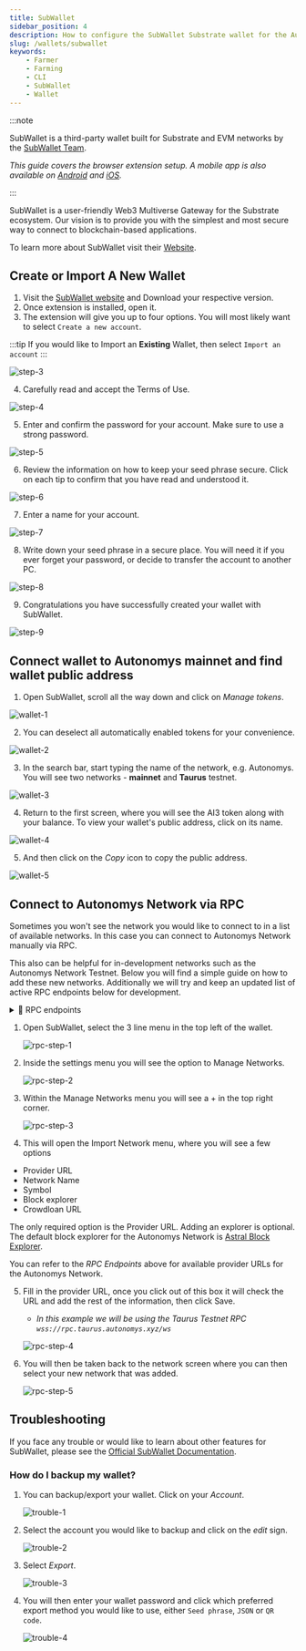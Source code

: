```yaml
---
title: SubWallet
sidebar_position: 4
description: How to configure the SubWallet Substrate wallet for the Autonomys Network
slug: /wallets/subwallet
keywords:
    - Farmer
    - Farming
    - CLI
    - SubWallet
    - Wallet
---
```


:::note

SubWallet is a third-party wallet built for Substrate and EVM networks by the [SubWallet Team](https://subwallet.app).

*This guide covers the browser extension setup. A mobile app is also available on [Android](https://play.google.com/store/apps/details?id=app.subwallet.mobile) and [iOS](https://testflight.apple.com/join/ZW3pUbWj).*

:::

SubWallet is a user-friendly Web3 Multiverse Gateway for the Substrate ecosystem. Our vision is to provide you with the simplest and most secure way to connect to blockchain-based applications. 

To learn more about SubWallet visit their [Website](https://subwallet.app).

## Create or Import A New Wallet

1. Visit the [SubWallet website](https://www.subwallet.app/download.html) and Download your respective version. 
2. Once extension is installed, open it.
3. The extension will give you up to four options. You will most likely want to select `Create a new account`.

:::tip
If you would like to Import an **Existing** Wallet, then select `Import an account`
:::

![step-3](/img/doc-imgs/subwallet/Subwallet-1.png)

4. Carefully read and accept the Terms of Use.

![step-4](/img/doc-imgs/subwallet/Subwallet-2.png)

5. Enter and confirm the password for your account. Make sure to use a strong password. 

![step-5](/img/doc-imgs/subwallet/Subwallet-3.png)

6. Review the information on how to keep your seed phrase secure. Click on each tip to confirm that you have read and understood it. 

![step-6](/img/doc-imgs/subwallet/Subwallet-4.png)

7. Enter a name for your account.

![step-7](/img/doc-imgs/subwallet/Subwallet-5.png)

8. Write down your seed phrase in a secure place. You will need it if you ever forget your password, or decide to transfer the account to another PC. 

![step-8](/img/doc-imgs/subwallet/Subwallet-6.png)

9. Congratulations you have successfully created your wallet with SubWallet.

![step-9](/img/doc-imgs/subwallet/Subwallet-7.png)

## Connect wallet to Autonomys mainnet and find wallet public address

1. Open SubWallet, scroll all the way down and click on *Manage tokens*.

![wallet-1](/img/doc-imgs/subwallet/Subwallet-8.png)

2. You can deselect all automatically enabled tokens for your convenience.

![wallet-2](/img/doc-imgs/subwallet/Subwallet-9.png)

3. In the search bar, start typing the name of the network, e.g. Autonomys.
You will see two networks - **mainnet** and **Taurus** testnet.

![wallet-3](/img/doc-imgs/subwallet/Subwallet-10.png)

4. Return to the first screen, where you will see the AI3 token along with your balance. To view your wallet's public address, click on its name.

![wallet-4](/img/doc-imgs/subwallet/Subwallet-11.png)

5. And then click on the *Copy* icon to copy the public address. 

![wallet-5](/img/doc-imgs/subwallet/Subwallet-12.png)


## Connect to Autonomys Network via RPC

Sometimes you won't see the network you would like to connect to in a list of available networks. In this case you can connect to Autonomys Network manually via RPC.

This also can be helpful for in-development networks such as the Autonomys Network Testnet. Below you will find a simple guide on how to add these new networks. Additionally we will try and keep an updated list of active RPC endpoints below for development.

<details>
<summary>📝 RPC endpoints</summary>
#### Consensus (mainnet)
```
    wss://rpc.mainnet.subspace.foundation/ws
```

#### Consensus (Taurus Testnet)
```
    wss://rpc.taurus.autonomys.xyz
```

#### Auto EVM (Taurus)
```
    wss://auto-evm.taurus.autonomys.xyz/ws
```
</details>


1. Open SubWallet, select the 3 line menu in the top left of the wallet.

    ![rpc-step-1](/img/doc-imgs/subwallet/rpc-1.png)

2. Inside the settings menu you will see the option to Manage Networks.

    ![rpc-step-2](/img/doc-imgs/subwallet/rpc-2.png)
    
3. Within the Manage Networks menu you will see a + in the top right corner.

    ![rpc-step-3](/img/doc-imgs/subwallet/rpc-3.png)

4. This will open the Import Network menu, where you will see a few options
- Provider URL
- Network Name
- Symbol
- Block explorer
- Crowdloan URL

The only required option is the Provider URL. Adding an explorer is optional. The default block explorer for the Autonomys Network is [Astral Block Explorer](https://astral.autonomys.xyz).

You can refer to the *RPC Endpoints* above for available provider URLs for the Autonomys Network.
    
5. Fill in the provider URL, once you click out of this box it will check the URL and add the rest of the information, then click Save. 
    - *In this example we will be using the Taurus Testnet RPC `wss://rpc.taurus.autonomys.xyz/ws`*

    ![rpc-step-4](/img/doc-imgs/subwallet/rpc-4.png)

6. You will then be taken back to the network screen where you can then select your new network that was added.

    ![rpc-step-5](/img/doc-imgs/subwallet/rpc-5.png)

## Troubleshooting

If you face any trouble or would like to learn about other features for SubWallet, please see the [Official SubWallet Documentation](https://docs.subwallet.app/).


### How do I backup my wallet?

1. You can backup/export your wallet. Click on your *Account*.

    ![trouble-1](/img/doc-imgs/subwallet/Trouble-1.png)


2. Select the account you would like to backup and click on the *edit* sign.

    ![trouble-2](/img/doc-imgs/subwallet/Trouble-2.png)

3. Select *Export*.

    ![trouble-3](/img/doc-imgs/subwallet/Trouble-3.png)

4. You will then enter your wallet password and click which preferred export method you would like to use, either `Seed phrase`, `JSON` or `QR code`.

    ![trouble-4](/img/doc-imgs/subwallet/Trouble-4.png)
